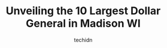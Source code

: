 ---
layout: ampstory
image: https://i0.wp.com/www.depkes.org/wp-content/uploads/2023/06/dollar-general-0-in-madison-wi-1685967364.jpeg?resize=640,853
author: techidn
featured: false
description: Discover the impressive array of Dollar General options in Madison WI, where you can find 10 of the largest Dollar General establishments in the area. From renowned classics to hidden gems, 
title: Unveiling the 10 Largest Dollar General in Madison WI
cover:
   title: Unveiling the 10 Largest Dollar General in Madison WI
   subtitle: Rickpate
   background: https://www.depkes.org/wp-content/uploads/2023/06/dollar-general-0-in-madison-wi-1685967364.jpeg

pages: 
 - layout: thirds
   top: <h1>#1 Dollar Tree</h1>
   bottom: "<p>So fantastic that The Dollar Tree store on S. Whitney Way is now open again👍!, and Id like to add compliments especially for checkout person, Geraldo, Thank You for b</p>"
   background: https://www.depkes.org/wp-content/uploads/2023/06/dollar-general-1-in-madison-wi-1685967365.jpeg
   backgroundblur: true
 - layout: thirds
   top: <h1>#2 Dollar General</h1>
   bottom: "<p>214 W Cottage Grove Rd, Cottage Grove, WI 53527, United States</p>"
   background: https://www.depkes.org/wp-content/uploads/2023/06/dollar-general-2-in-madison-wi-1685967366.jpeg
   cta:
      link: https://www.depkes.org/blog/unveiling-the-10-largest-dollar-general-in-madison-wi/
      text: Unveiling the 10 Largest Dollar General in Madison WI
 - layout: thirds
   top: <h1>#3 Dollar General</h1>
   bottom: "<p>924 Windsor St, Sun Prairie, WI 53590, United States</p>"
   background: https://www.depkes.org/wp-content/uploads/2023/06/dollar-general-3-in-madison-wi-1685967366.jpeg
   cta:
      link: https://www.depkes.org/blog/unveiling-the-10-largest-dollar-general-in-madison-wi/
      text: Unveiling the 10 Largest Dollar General in Madison WI
 - layout: thirds
   top: <h1>#4 Dollar General</h1>
   bottom: "<p>5712 US-51, McFarland, WI 53558, United States</p>"
   background: https://images.unsplash.com/photo-1536745287225-21d689278fd1?ixlib=rb-4.0.3&ixid=MnwxMjA3fDB8MHxwaG90by1wYWdlfHx8fGVufDB8fHx8&auto=format&fit=crop&w=640&h=853&q=80
   cta:
      link: https://www.depkes.org/blog/unveiling-the-10-largest-dollar-general-in-madison-wi/
      text: Unveiling the 10 Largest Dollar General in Madison WI
 - layout: thirds
   top: <h1>#5 Dollar General</h1>
   bottom: "<p>1050 W Main St, Stoughton, WI 53589, United States</p>"
   background: https://images.unsplash.com/photo-1515405295579-ba7b45403062?ixlib=rb-4.0.3&ixid=MnwxMjA3fDB8MHxwaG90by1wYWdlfHx8fGVufDB8fHx8&auto=format&fit=crop&w=640&h=853&q=80
   cta:
      link: https://www.depkes.org/blog/unveiling-the-10-largest-dollar-general-in-madison-wi/
      text: Unveiling the 10 Largest Dollar General in Madison WI
 - layout: thirds
   top: <h1>#6 Dollar Tree</h1>
   bottom: "<p>7475 Mineral Point Rd #19, Madison, WI 53717, United States</p>"
   background: https://images.unsplash.com/photo-1549241520-425e3dfc01cb?ixlib=rb-4.0.3&ixid=MnwxMjA3fDB8MHxwaG90by1wYWdlfHx8fGVufDB8fHx8&auto=format&fit=crop&w=640&h=853&q=80
   cta:
      link: https://www.depkes.org/blog/unveiling-the-10-largest-dollar-general-in-madison-wi/
      text: Unveiling the 10 Largest Dollar General in Madison WI
 - layout: thirds
   top: <h1>#7 Dollar Tree</h1>
   bottom: "<p>2825 E Washington Ave, Madison, WI 53704, United States</p>"
   background: https://images.unsplash.com/photo-1564951434112-64d74cc2a2d7?ixlib=rb-4.0.3&ixid=MnwxMjA3fDB8MHxwaG90by1wYWdlfHx8fGVufDB8fHx8&auto=format&fit=crop&w=640&h=853&q=80
   cta:
      link: https://www.depkes.org/blog/unveiling-the-10-largest-dollar-general-in-madison-wi/
      text: Unveiling the 10 Largest Dollar General in Madison WI
 - layout: thirds
   middle: Continue reading...
   background: https://images.unsplash.com/photo-1518640467707-6811f4a6ab73?ixlib=rb-4.0.3&ixid=MnwxMjA3fDB8MHxwaG90by1wYWdlfHx8fGVufDB8fHx8&auto=format&fit=crop&w=640&h=853&q=80
   cta:
      link: https://www.depkes.org/blog/unveiling-the-10-largest-dollar-general-in-madison-wi/
      text: Unveiling the 10 Largest Dollar General in Madison WI
      
---